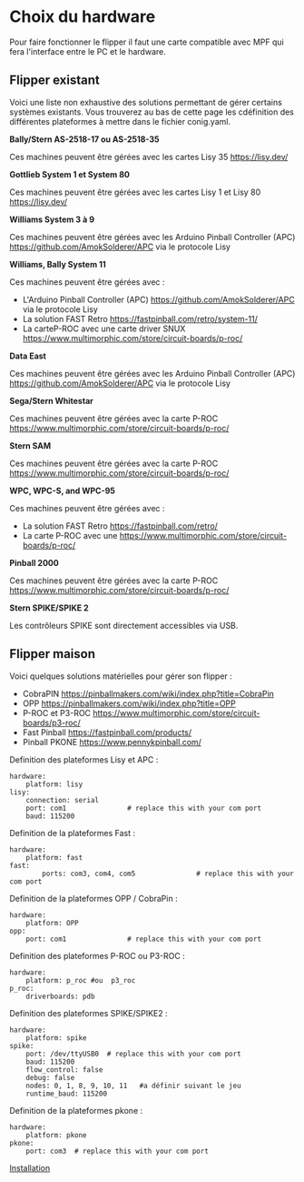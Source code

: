# Choix du hardware

Pour faire fonctionner le flipper il faut une carte compatible avec MPF qui fera l'interface entre le PC et le hardware.

## Flipper existant
 
Voici une liste non exhaustive des solutions permettant de gérer certains systèmes existants. Vous trouverez au bas de cette page les cdéfinition des différentes plateformes à mettre dans le fichier conig.yaml.

**Bally/Stern AS-2518-17 ou AS-2518-35**
 
 Ces machines peuvent être gérées avec les cartes Lisy 35	https://lisy.dev/
	 
**Gottlieb System 1 et System 80**
	
Ces machines peuvent être gérées avec les cartes Lisy 1 et Lisy 80	https://lisy.dev/

**Williams System 3 à 9**
	 
Ces machines peuvent être gérées avec les Arduino Pinball Controller (APC) https://github.com/AmokSolderer/APC via le protocole Lisy 



 **Williams, Bally System 11**
 
Ces machines peuvent être gérées avec :
	 
 - L'Arduino Pinball Controller (APC) https://github.com/AmokSolderer/APC via le protocole Lisy 
 - La solution FAST Retro https://fastpinball.com/retro/system-11/
 - La carteP-ROC avec une carte driver SNUX https://www.multimorphic.com/store/circuit-boards/p-roc/

**Data East**

Ces machines peuvent être gérées avec les Arduino Pinball Controller (APC) https://github.com/AmokSolderer/APC via le protocole Lisy 

**Sega/Stern Whitestar**

Ces machines peuvent être gérées avec la carte P-ROC https://www.multimorphic.com/store/circuit-boards/p-roc/

**Stern SAM**

Ces machines peuvent être gérées avec la carte P-ROC https://www.multimorphic.com/store/circuit-boards/p-roc/

**WPC, WPC-S, and WPC-95**

Ces machines peuvent être gérées avec :
	 
 - La solution FAST Retro https://fastpinball.com/retro/
 - La carte P-ROC avec une https://www.multimorphic.com/store/circuit-boards/p-roc/

**Pinball 2000**

Ces machines peuvent être gérées avec la carte P-ROC https://www.multimorphic.com/store/circuit-boards/p-roc/

**Stern SPIKE/SPIKE 2**

Les contrôleurs SPIKE sont directement accessibles via USB.

## Flipper maison
 
Voici quelques solutions matérielles pour gérer son flipper :

 - CobraPIN https://pinballmakers.com/wiki/index.php?title=CobraPin
 - OPP https://pinballmakers.com/wiki/index.php?title=OPP
 - P-ROC et P3-ROC https://www.multimorphic.com/store/circuit-boards/p3-roc/
 - Fast Pinball https://fastpinball.com/products/
 - Pinball PKONE https://www.pennykpinball.com/


 Definition des plateformes Lisy et APC :

 	hardware:
  		platform: lisy
	lisy:
  		connection: serial
  		port: com1               # replace this with your com port
  		baud: 115200


Definition de la plateformes Fast :

 	hardware:
  		platform: fast
	fast:
    		ports: com3, com4, com5               # replace this with your com port


Definition de la plateformes OPP / CobraPin :

 	hardware:
  		platform: OPP
	opp:
  		port: com1               # replace this with your com port


Definition des plateformes P-ROC ou P3-ROC :

 	hardware:
  		platform: p_roc #ou  p3_roc
	p_roc:
  		driverboards: pdb


Definition des plateformes SPIKE/SPIKE2 :

 	hardware:
  		platform: spike
	spike:
  		port: /dev/ttyUSB0	# replace this with your com port
  		baud: 115200
  		flow_control: false
  		debug: false
  		nodes: 0, 1, 8, 9, 10, 11   #a définir suivant le jeu
  		runtime_baud: 115200


Definition de la plateformes pkone :

 	hardware:
  		platform: pkone
	pkone:
   		port: com3  # replace this with your com port



[Installation](Installation.md)
